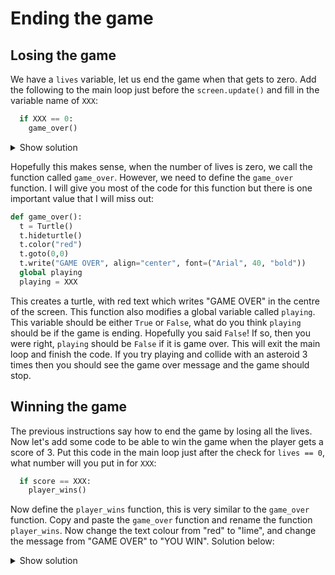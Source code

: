# Ending the game

## Losing the game

We have a `lives` variable, let us end the game when that gets to zero. Add the following to the main loop
just before the `screen.update()` and fill in the variable name of `XXX`:

```python
  if XXX == 0:
    game_over()
```

<details><summary>Show solution</summary>

```python
  if lives == 0:
    game_over()
```
</details>

Hopefully this makes sense, when the number of lives is zero, we call the function called `game_over`.
However, we need to define the `game_over` function. I will give you most of the code for this function
but there is one important value that I will miss out:

```python
def game_over():
  t = Turtle()
  t.hideturtle()
  t.color("red")
  t.goto(0,0)
  t.write("GAME OVER", align="center", font=("Arial", 40, "bold"))
  global playing
  playing = XXX
```

This creates a turtle, with red text which writes "GAME OVER" in the centre of the screen. This function also
modifies a global variable called `playing`. This variable should be either `True` or `False`, what do you think
`playing` should be if the game is ending. Hopefully you said `False`! If so, then you were right, `playing` should be `False`
if it is game over. This will exit the main loop and finish the code. If you try playing and collide with an asteroid 3 times then
you should see the game over message and the game should stop.

## Winning the game

The previous instructions say how to end the game by losing all the lives. Now let's add some code to be able to win the game 
when the player gets a score of 3. Put this code in the main loop just after the check for `lives == 0`, what number will you put 
in for `XXX`:

```python
  if score == XXX:
    player_wins()
```

Now define the `player_wins` function, this is very similar to the `game_over` function. Copy and paste the `game_over` function and
rename the function `player_wins`. Now change the text colour from "red" to "lime", and change the message from "GAME OVER" to "YOU WIN".
Solution below:

<details><summary>Show solution</summary>

```python
def player_wins():
  t = Turtle()
  t.hideturtle()
  t.color("lime")
  t.goto(0,0)
  t.write("YOU WIN!!!!!", align="center", font=("Arial", 40, "bold")) global playing playing = False ``` </details>

Now the game should end when the player gets to a score of 3!

## Tidy up end-game message

Currently, the "GAME OVER" or "YOU WIN" message could be overlapping with asteroids. It would be nice to delete the asteroids that are overlapping
when the message shows. Add the following function:

```python
def clear_rocks_for_message():
  for rock in rocks:
    if rock.ycor() < 50 and rock.ycor() > -10:
      rock.hideturtle()
```

This hides the rocks if they are in the area of the end-game message.

Finally, call this function after either of the end-game messages is written i.e. put the following line after `playing = False` in each of
`game_over` and `player_wins`:

```python
  clear_rocks_for_message()
```

And that's the end of this project! You should now have a functioning space race game coded in python.

## Further Challenges

Here are some further challenges if you want to keep developing the game:

1. Give the rocks different random speeds. Look how we stored the direction in the rock object, and see if you can add a speed attribute. Then you
   will need to use the speed attribute in the correct part of the code. 
2. Add the capability to restart the game without needing to re-run the trinket code. One way to do this would be to add another loop to the main
   loop. You will want the lives/score to reset, and the rocket to go to the start. Once this has been done, a high score feature could be added to
   the game.
3. Add an explosion when a rock hits the rocket. This would need a new image uploaded and some extra code in the collision detection.
4. Add a blaster weapon to the rocket that can destroy the rocks in the path! This will make the game a bit easy but it would be fun to add. Can you
   add code so a blaster fires when the space-bar is pressed. This would create a turtle object to represent the shot, and that would then need
   collision code for if it hits a rock!
